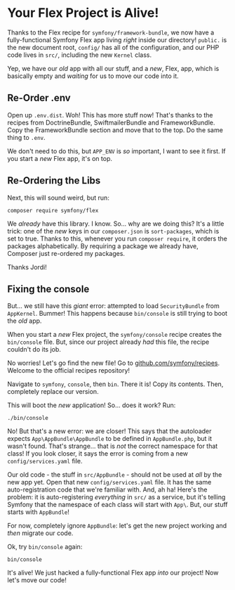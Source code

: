 # Your Flex Project is Alive!

Thanks to the Flex recipe for `symfony/framework-bundle`, we now have a fully-functional
Symfony Flex app living *right* inside our directory! `public.` is the new
document root, `config/` has all of the configuration, and our PHP code lives in
`src/`, including the new `Kernel` class.

Yep, we have our *old* app with all our stuff, and a *new*, Flex, app, which is
basically empty and *waiting* for us to move our code into it.

## Re-Order .env

Open up `.env.dist`. Woh! This has more stuff now! That's thanks to the recipes
from DoctrineBundle, SwiftmailerBundle and FrameworkBundle. Copy the FrameworkBundle
section and move that to the top. Do the same thing to `.env`.

We don't need to do this, but `APP_ENV` is *so* important, I want to see it first.
If you start a *new* Flex app, it's on top.

## Re-Ordering the Libs

Next, this will sound weird, but run:

```terminal
composer require symfony/flex
```

We *already* have this library. I know. So... why are we doing this? It's a little
trick: one of the *new* keys in our `composer.json` is `sort-packages`, which is
set to true. Thanks to this, whenever you run `composer require`, it orders the packages
alphabetically. By requiring a package we already have, Composer just re-ordered
my packages.

Thanks Jordi!

## Fixing the console

But... we still have this *giant* error: attempted to load `SecurityBundle` from
`AppKernel`. Bummer! This happens because `bin/console` is still trying to boot the
*old* app.

When you start a *new* Flex project, the `symfony/console` recipe creates the
`bin/console` file. But, since our project already *had* this file, the recipe couldn't
do its job.

No worries! Let's go find the new file! Go to [github.com/symfony/recipes](https://github.com/symfony/recipes).
Welcome to the official recipes repository!

Navigate to `symfony`, `console`, then `bin`. There it is! Copy its contents. Then,
completely replace our version.

This will boot the *new* application! So... does it work? Run:

```terminal
./bin/console
```

No! But that's a new error: we are closer! This says that the autoloader expects
`App\AppBundle\AppBundle` to be defined in `AppBundle.php`, but it wasn't found.
That's strange... that is *not* the correct namespace for that class! If you look
closer, it says the error is coming from a new `config/services.yaml` file.

Our old code - the stuff in `src/AppBundle` - should not be used at *all* by the
new app yet. Open that new `config/services.yaml` file. It has the same auto-registration
code that we're familiar with. And, ah ha! Here's the problem: it is auto-registering
*everything* in `src/` as a service, but it's telling Symfony that the namespace
of each class will start with `App\`.  But, our stuff starts with `AppBundle`!

For now, completely ignore `AppBundle`: let's get the new project working and *then*
migrate our code.

Ok, try `bin/console` again:

```terminal-silent
bin/console
```

It's alive! We just hacked a fully-functional Flex app *into* our project! Now let's
move our code!
